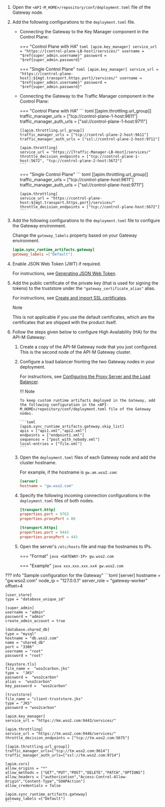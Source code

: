 
1.  Open the `<API-M_HOME>/repository/conf/deployment.toml` file of the Gateway node.

2.  Add the following configurations to the `deployment.toml` file.

    -   Connecting the Gateway to the Key Manager component in the Control Plane:

        === "Control Plane with HA"
            ``` toml
            [apim.key_manager]
            service_url = "https://[control-plane-LB-host]/services/"
            username = "$ref{super_admin.username}"
            password = "$ref{super_admin.password}"                
            ```
        
        === "Single Control Plane"
            ``` toml
            [apim.key_manager]
            service_url = "https://[control-plane-host]:${mgt.transport.https.port}/services/"
            username = "$ref{super_admin.username}"
            password = "$ref{super_admin.password}"
            ```

    -   Connecting the Gateway to the Traffic Manager component in the Control Plane:

        === "Control Plane with HA"
            ``` toml
            [[apim.throttling.url_group]]
            traffic_manager_urls = ["tcp://control-plane-1-host:9611"]
            traffic_manager_auth_urls = ["ssl://control-plane-1-host:9711"]
            
            [[apim.throttling.url_group]]
            traffic_manager_urls = ["tcp://control-plane-2-host:9611"]
            traffic_manager_auth_urls = ["ssl://control-plane-2-host:9711"]
            
            [apim.throttling]
            service_url = "https://[Traffic-Manager-LB-Host]/services/"
            throttle_decision_endpoints = ["tcp://control-plane-1-host:5672", "tcp://control-plane-2-host:5672"]
            ```
        
        === "Single Control Plane"
            ``` toml
            [[apim.throttling.url_group]]
            traffic_manager_urls = ["tcp://control-plane-host:9611"]
            traffic_manager_auth_urls = ["ssl://control-plane-host:9711"]
            
            [apim.throttling]
            service_url = "https://control-plane-host:${mgt.transport.https.port}/services/"
            throttle_decision_endpoints = ["tcp://control-plane-host:5672"]
            ```     

3.  Add the following configurations to the `deployment.toml` file to configure the Gateway environment.

     Change the `gateway_labels` property based on your Gateway environment.
   
     ```toml
     [apim.sync_runtime_artifacts.gateway]
     gateway_labels =["Default"]
     ```  

4.  Enable JSON Web Token (JWT) if required.

     For instructions, see [Generating JSON Web Token](../../../../deploy-and-publish/deploy-on-gateway/api-gateway/passing-enduser-attributes-to-the-backend-via-api-gateway/).   
     
5.  Add the public certificate of the private key (that is used for signing the tokens) to the truststore under the `"gateway_certificate_alias"` alias. 
    
    For instructions, see [Create and import SSL certificates](../../../../install-and-setup/setup/security/configuring-keystores/keystore-basics/creating-new-keystores).

     <html>
      <div class="admonition note">
      <p class="admonition-title">Note</p>
      <p>This is not applicable if you use the default certificates, which are the certificates that are shipped with the product itself. </p>
      </div> 
     </html>
     
6.  Follow the steps given below to configure High Availability (HA) for the API-M Gateway:

    1.  Create a copy of the API-M Gateway node that you just configured. This is the second node of the API-M Gateway cluster.
    2.  Configure a load balancer fronting the two Gateway nodes in your deployment.
                
        For instructions, see [Configuring the Proxy Server and the Load Balancer](../../../../install-and-setup/setup/setting-up-proxy-server-and-the-load-balancer/configuring-the-proxy-server-and-the-load-balancer/).

        !!! Note
        
            To keep custom runtime artifacts deployed in the Gateway, add the following configuration in the <API-M_HOME>/repository/conf/deployment.toml file of the Gateway nodes.  

            ```toml
            [apim.sync_runtime_artifacts.gateway.skip_list]
            apis = ["api1.xml","api2.xml"]
            endpoints = ["endpoint1.xml"]
            sequences = ["post_with_nobody.xml"]
            local-entries = ["file.xml"]
            ```

    3.  Open the `deployment.toml` files of each Gateway node and add the cluster hostname. 
          
          For example, if the hostname is `gw.am.wso2.com`:
    
          ``` toml
          [server]
          hostname = "gw.wso2.com"
          ```
          
    4.  Specify the following incoming connection configurations in the `deployment.toml` files of both nodes.
      
          ``` toml
          [transport.http]
          properties.port = 9763
          properties.proxyPort = 80
          
          [transport.https]
          properties.port = 9443
          properties.proxyPort = 443
          ```
      
    5.  Open the server's `/etc/hosts` file and map the hostnames to IPs.
    
        === "Format"
            ```java
            <GATEWAY-IP> gw.wso2.com
            ```
    
        === "Example"
            ``` java
            xxx.xxx.xxx.xx4 gw.wso2.com
            ``` 

??? info "Sample configuration for the Gateway"
    ```toml
    [server]
    hostname = "gw.wso2.com"
    node_ip = "127.0.0.1"
    server_role = "gateway-worker"
    offset=4
    
    [user_store]
    type = "database_unique_id"
            
    [super_admin]
    username = "admin"
    password = "admin"
    create_admin_account = true
    
    [database.shared_db]
    type = "mysql"
    hostname = "db.wso2.com"
    name = "shared_db"
    port = "3306"
    username = "root"
    password = "root"
    
    [keystore.tls]
    file_name =  "wso2carbon.jks"
    type =  "JKS"
    password =  "wso2carbon"
    alias =  "wso2carbon"
    key_password =  "wso2carbon"
    
    [truststore]
    file_name = "client-truststore.jks"
    type = "JKS"
    password = "wso2carbon"
    
    [apim.key_manager]
    service_url = "https://km.wso2.com:9443/services/"
    
    [apim.throttling]
    service_url = "https://tm.wso2.com:9446/services/"
    throttle_decision_endpoints = ["tcp://tm.wso2.com:5675"]
    
    [[apim.throttling.url_group]]
    traffic_manager_urls=["tcp://tm.wso2.com:9614"]
    traffic_manager_auth_urls=["ssl://tm.wso2.com:9714"]
    
    [apim.cors]
    allow_origins = "*"
    allow_methods = ["GET","PUT","POST","DELETE","PATCH","OPTIONS"]
    allow_headers = ["authorization","Access-Control-Allow-Origin","Content-Type","SOAPAction"]
    allow_credentials = false

    [apim.sync_runtime_artifacts.gateway]
    gateway_labels =["Default"]
    ```
